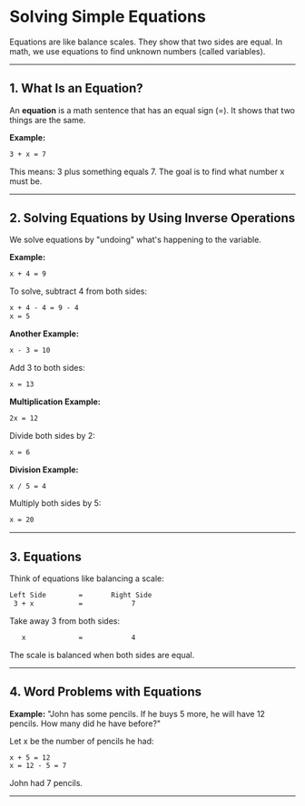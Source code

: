 # Solving Simple Equations

Equations are like balance scales. They show that two sides are equal. In math, we use equations to find unknown numbers (called variables).

---

## 1. What Is an Equation?

An **equation** is a math sentence that has an equal sign (=). It shows that two things are the same.

**Example:**

```txt
3 + x = 7
```

This means: 3 plus something equals 7. The goal is to find what number x must be.

---

## 2. Solving Equations by Using Inverse Operations

We solve equations by "undoing" what's happening to the variable.

**Example:**

```txt
x + 4 = 9
```

To solve, subtract 4 from both sides:

```txt
x + 4 - 4 = 9 - 4
x = 5
```

**Another Example:**

```txt
x - 3 = 10
```

Add 3 to both sides:

```txt
x = 13
```

**Multiplication Example:**

```txt
2x = 12
```

Divide both sides by 2:

```txt
x = 6
```

**Division Example:**

```txt
x / 5 = 4
```

Multiply both sides by 5:

```txt
x = 20
```

---

## 3. Equations

Think of equations like balancing a scale:

```txt
Left Side        =       Right Side
 3 + x           =            7
```

Take away 3 from both sides:

```txt
   x             =            4
```

The scale is balanced when both sides are equal.

---

## 4. Word Problems with Equations

**Example:**
"John has some pencils. If he buys 5 more, he will have 12 pencils. How many did he have before?"

Let x be the number of pencils he had:

```txt
x + 5 = 12
x = 12 - 5 = 7
```

John had 7 pencils.

---
